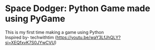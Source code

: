 # Space Dodger: Python Game made using PyGame
This is my first time making a game using Python<br>
Inspired by- techwithtim (https://youtu.be/waY3LfJhQLY?si=XEQfxvK7S0JYwCVU)
